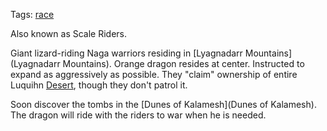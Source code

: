 Tags: [race](Races)

Also known as Scale Riders.

Giant lizard-riding Naga warriors residing in [Lyagnadarr Mountains](Lyagnadarr Mountains). Orange dragon resides at center. Instructed to expand as aggressively as possible. They "claim" ownership of entire Luquihn [Desert](Deserts), though they don't patrol it. 

Soon discover the tombs in the [Dunes of Kalamesh](Dunes of Kalamesh). The dragon will ride with the riders to war when he is needed.